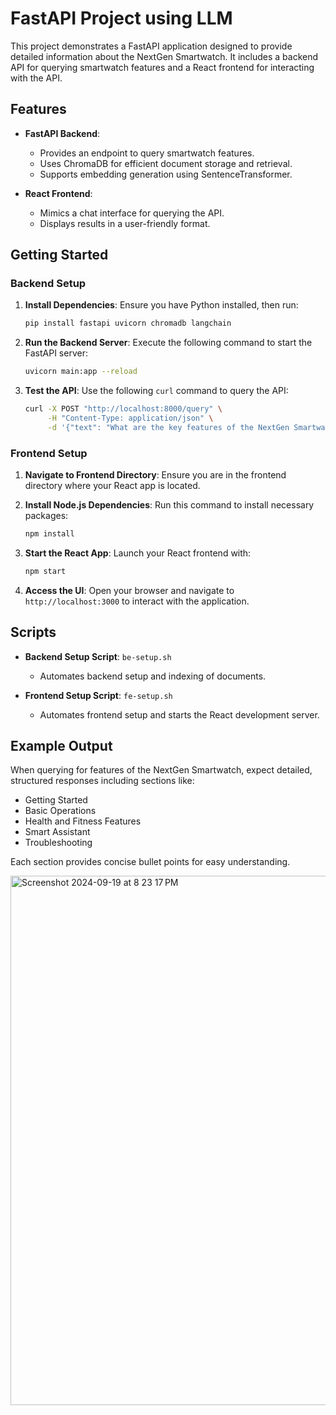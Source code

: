 # FastAPI Project using LLM

This project demonstrates a FastAPI application designed to provide detailed information about the NextGen Smartwatch. It includes a backend API for querying smartwatch features and a React frontend for interacting with the API.

## Features

- **FastAPI Backend**: 
  - Provides an endpoint to query smartwatch features.
  - Uses ChromaDB for efficient document storage and retrieval.
  - Supports embedding generation using SentenceTransformer.

- **React Frontend**: 
  - Mimics a chat interface for querying the API.
  - Displays results in a user-friendly format.

## Getting Started

### Backend Setup

1. **Install Dependencies**:
   Ensure you have Python installed, then run:
   ```bash
   pip install fastapi uvicorn chromadb langchain
   ```

2. **Run the Backend Server**:
   Execute the following command to start the FastAPI server:
   ```bash
   uvicorn main:app --reload
   ```

3. **Test the API**:
   Use the following `curl` command to query the API:
   ```bash
   curl -X POST "http://localhost:8000/query" \
        -H "Content-Type: application/json" \
        -d '{"text": "What are the key features of the NextGen Smartwatch?", "n_results": 3}'
   ```

### Frontend Setup

1. **Navigate to Frontend Directory**:
   Ensure you are in the frontend directory where your React app is located.

2. **Install Node.js Dependencies**:
   Run this command to install necessary packages:
   ```bash
   npm install
   ```

3. **Start the React App**:
   Launch your React frontend with:
   ```bash
   npm start
   ```

4. **Access the UI**:
   Open your browser and navigate to `http://localhost:3000` to interact with the application.

## Scripts

- **Backend Setup Script**: `be-setup.sh`
  - Automates backend setup and indexing of documents.
  
- **Frontend Setup Script**: `fe-setup.sh`
  - Automates frontend setup and starts the React development server.

## Example Output

When querying for features of the NextGen Smartwatch, expect detailed, structured responses including sections like:

- Getting Started
- Basic Operations
- Health and Fitness Features
- Smart Assistant
- Troubleshooting

Each section provides concise bullet points for easy understanding.



<img width="847" alt="Screenshot 2024-09-19 at 8 23 17 PM" src="https://github.com/user-attachments/assets/2772868c-e20c-4ff8-a369-9d6454ec53d3">
